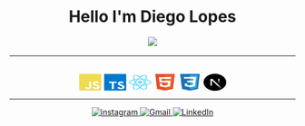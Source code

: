 <h1 align="center"> Hello I'm Diego Lopes</h1>
 


<div  align="center">

  <!-- ![Diego Lopes, GitHub Status](https://github-readme-stats.vercel.app/api?username=Diego-Lopes&show_icons=true&theme=dark&include_all_commits=true&count_private=false) -->

 <!-- <img height="180em" src="https://github-readme-stats.vercel.app/api?username=Diego-Lopes&show_icons=true&theme=dark&include_all_commits=true&count_private=false"/> -->
<!--   <img height="180em" src="https://github-readme-stats.vercel.app/api?username=Diego-Lopes&show_icons=true&theme=dark&include_all_commits=true&count_private=false"/> -->
  <img height="180em" src="https://github-readme-stats.vercel.app/api/top-langs/?username=Diego-Lopes&layout=compact&langs_count=7&theme=dark"/>
</div> 
<!-- <div align="center">
  <a href="https://diegodev.com.br">
  <img height="150em" src="https://github-readme-stats.vercel.app/api?username=Diego-Lopes&show_icons=true&theme=tokyonight&include_all_commits=true&count_private=false"/>
  <img height="150em" src="https://github-readme-stats.vercel.app/api/top-langs/?username=Diego-Lopes&layout=compact&langs_count=10&theme=tokyonight"/>
</div> -->
  
----

<div style="display: inline_block"  align="center" >
  </br>
  <img align="center" alt="JS" height="30" width="40" src="https://raw.githubusercontent.com/devicons/devicon/master/icons/javascript/javascript-plain.svg">
  <img align="center" alt="TS" height="30" width="40" src="https://raw.githubusercontent.com/devicons/devicon/master/icons/typescript/typescript-plain.svg">
  <img align="center" alt="React" height="30" width="40" src="https://raw.githubusercontent.com/devicons/devicon/master/icons/react/react-original.svg">
  <img align="center" alt="HTML" height="30" width="40" src="https://raw.githubusercontent.com/devicons/devicon/master/icons/html5/html5-original.svg">
  <img align="center" alt="CSS" height="30" width="40" src="https://raw.githubusercontent.com/devicons/devicon/master/icons/css3/css3-original.svg">
  <img align="center" alt="NEXTJS" height="30" width="40" src="https://raw.githubusercontent.com/devicons/devicon/master/icons/nextjs/nextjs-original.svg">
</div>

----
<div align="center ">
 <a href="https://www.instagram.com/diego.loop" target="_blank">
     <img src="https://img.shields.io/badge/-Instagram-1C1C1C?style=for-the-badge&logo=instagram&logoColor=00FFFF" alt="instagram" >
 </a>
 <a href = "mailto:odslodsl@gmail.com">
   <img src="https://img.shields.io/badge/-Gmail-1C1C1C?style=for-the-badge&logo=gmail&logoColor=00ffff" alt="Gmail">
 </a>
 <a href="https://www.linkedin.com/in/diego-lopes-37877a105/" target="_blank">
     <img src="https://img.shields.io/badge/-LinkedIn-1C1C1C?style=for-the-badge&logo=linkedin&logoColor=00ffff" alt="LinkedIn">
 </a>
</div>

<!-- contator -->
<!-- <div align="right" style="">
  <code>
    <img src="https://visitor-badge.laobi.icu/badge?page_id=Diego-Lopes">
  </code>
</div> -->
